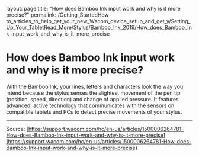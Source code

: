 layout: page
title: "How does Bamboo Ink input work and why is it more precise?"
permalink: /Getting_StartedHow-to_articles_to_help_get_your_new_Wacom_device_setup_and_get_y/Setting_Up_Your_TabletRead_More/Stylus/Bamboo_Ink_2019/How_does_Bamboo_Ink_input_work_and_why_is_it_more_precise

# How does Bamboo Ink input work and why is it more precise?

With the Bamboo Ink, your lines, letters and characters look the way you intend because the stylus senses the slightest movement of the pen tip (position, speed, direction) and change of applied pressure. It features advanced, active technology that communicates with the sensors on compatible tablets and PCs to detect precise movements of your stylus.

---
Source: [https://support.wacom.com/hc/en-us/articles/1500006264781-How-does-Bamboo-Ink-input-work-and-why-is-it-more-precise](https://support.wacom.com/hc/en-us/articles/1500006264781-How-does-Bamboo-Ink-input-work-and-why-is-it-more-precise)
